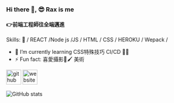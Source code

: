 ### Hi there 👋, 😎 Rax is me
#### 👉前端工程師往全端邁進

Skills: 🚀 / REACT /Node js /JS / HTML / CSS / HEROKU / Wepack /

- 🌱 I’m currently learning CSS特殊技巧  CI/CD 🔨🧲 
- ⚡ Fun fact: 喜愛攝影📸🖌  美術   


[<img src='https://cdn.jsdelivr.net/npm/simple-icons@3.0.1/icons/github.svg' alt='github' height='40'>](https://github.com/raxcruz)  [<img src='https://cdn.jsdelivr.net/npm/simple-icons@3.0.1/icons/icloud.svg' alt='website' height='40'>](https://raxcruz.github.io/rax_website/)  

![GitHub stats](https://github-readme-stats.vercel.app/api?username=raxcruz&show_icons=true&count_private=true)  

